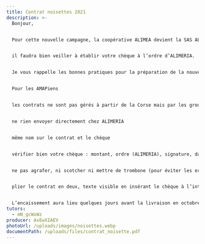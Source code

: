 ```yaml
---
title: Contrat noisettes 2021
description: >-
  Bonjour,


  Pour cette nouvelle campagne, la coopérative ALIMEA devient la SAS ALIMERIA.


  il faudra bien veiller à établir votre chèque à l’ordre d’ALIMERIA.


  Je vous rappelle les bonnes pratiques pour la préparation de la nouvelle saison :


  Pour les AMAPiens


  les contrats ne sont pas gérés à partir de la Corse mais par les groupes locaux, remettre le contrat et le chèque correspondant à Jean-Louis Poirier


  ne rien envoyer directement chez ALIMERIA


  même nom sur le contrat et le chèque


  vérifier bien votre chèque : montant, ordre (ALIMERIA), signature, date et lieu obligatoires également


  ne pas agrafer, ni scotcher ni mettre de trombone (pour éviter les erreurs de la banque, les chèques étant lus en machine) ni pochette plastique


  plier le contrat en deux, texte visible en insérant le chèque à l’intérieur.


  L’encaissement aura lieu quelques jours avant la livraison en octobre.
tutors:
  - mN_gcWxWz
producer: AxEwXIAEV
photoUrl: /uploads/images/noisettes.webp
documentPath: /uploads/files/contrat_noisette.pdf
---
```

